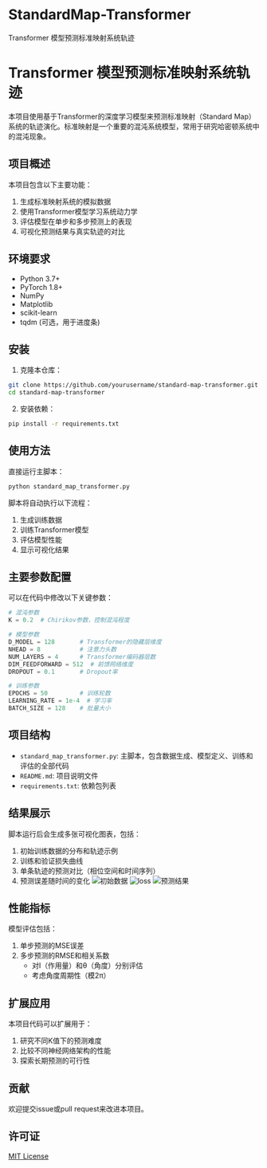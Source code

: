 # StandardMap-Transformer
Transformer 模型预测标准映射系统轨迹
# Transformer 模型预测标准映射系统轨迹

本项目使用基于Transformer的深度学习模型来预测标准映射（Standard Map）系统的轨迹演化。标准映射是一个重要的混沌系统模型，常用于研究哈密顿系统中的混沌现象。

## 项目概述

本项目包含以下主要功能：

1. 生成标准映射系统的模拟数据
2. 使用Transformer模型学习系统动力学
3. 评估模型在单步和多步预测上的表现
4. 可视化预测结果与真实轨迹的对比

## 环境要求

- Python 3.7+
- PyTorch 1.8+
- NumPy
- Matplotlib
- scikit-learn
- tqdm (可选，用于进度条)

## 安装

1. 克隆本仓库：
```bash
git clone https://github.com/yourusername/standard-map-transformer.git
cd standard-map-transformer
```

2. 安装依赖：
```bash
pip install -r requirements.txt
```

## 使用方法

直接运行主脚本：
```bash
python standard_map_transformer.py
```

脚本将自动执行以下流程：
1. 生成训练数据
2. 训练Transformer模型
3. 评估模型性能
4. 显示可视化结果

## 主要参数配置

可以在代码中修改以下关键参数：

```python
# 混沌参数
K = 0.2  # Chirikov参数，控制混沌程度

# 模型参数
D_MODEL = 128       # Transformer的隐藏层维度
NHEAD = 8           # 注意力头数
NUM_LAYERS = 4      # Transformer编码器层数
DIM_FEEDFORWARD = 512  # 前馈网络维度
DROPOUT = 0.1       # Dropout率

# 训练参数
EPOCHS = 50         # 训练轮数
LEARNING_RATE = 1e-4  # 学习率
BATCH_SIZE = 128    # 批量大小
```

## 项目结构

- `standard_map_transformer.py`: 主脚本，包含数据生成、模型定义、训练和评估的全部代码
- `README.md`: 项目说明文件
- `requirements.txt`: 依赖包列表

## 结果展示

脚本运行后会生成多张可视化图表，包括：

1. 初始训练数据的分布和轨迹示例
2. 训练和验证损失曲线
3. 单条轨迹的预测对比（相位空间和时间序列）
4. 预测误差随时间的变化
![初始数据](https://github.com/user-attachments/assets/2567430a-409f-4ac6-9117-b395958ea60b)
![loss](https://github.com/user-attachments/assets/4ac9f97b-b51a-4bde-a88b-34da133f6f60)
![预测结果](https://github.com/user-attachments/assets/a3b568d9-5794-4b69-9889-1b05b942a143)

## 性能指标

模型评估包括：

1. 单步预测的MSE误差
2. 多步预测的RMSE和相关系数
   - 对I（作用量）和θ（角度）分别评估
   - 考虑角度周期性（模2π）


## 扩展应用

本项目代码可以扩展用于：

1. 研究不同K值下的预测难度
2. 比较不同神经网络架构的性能
3. 探索长期预测的可行性

## 贡献

欢迎提交issue或pull request来改进本项目。

## 许可证

[MIT License](LICENSE)

